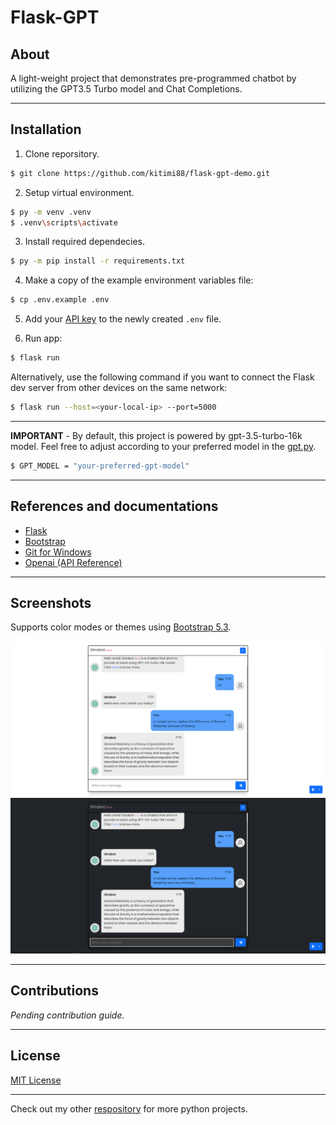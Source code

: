 # Flask-GPT
<!-- A collection of basic Django web applications for beginners. -->

## About

A light-weight project that demonstrates pre-programmed chatbot  by utilizing the GPT3.5 Turbo model and Chat Completions.

---

## Installation

1. Clone reporsitory.

```bash
$ git clone https://github.com/kitimi88/flask-gpt-demo.git
```

2. Setup virtual environment.

```bash
$ py -m venv .venv
$ .venv\scripts\activate
```
3. Install required dependecies.

```bash
$ py -m pip install -r requirements.txt
```
4. Make a copy of the example environment variables file:

```bash
$ cp .env.example .env
```

5. Add your [API key](https://beta.openai.com/account/api-keys) to the newly created `.env` file.

6. Run app:

```bash
$ flask run
```
Alternatively, use the following command if you want to connect the Flask dev server from other devices on the same network:
```bash
$ flask run --host=<your-local-ip> --port=5000
```
---
**IMPORTANT** - By default, this project is powered by gpt-3.5-turbo-16k model. Feel free to adjust according to your preferred model in the [gpt.py](gpt.py).
```bash
$ GPT_MODEL = "your-preferred-gpt-model"
```
---
## References and documentations

* [Flask](https://flask.palletsprojects.com/en/2.3.x/)
* [Bootstrap](https://getbootstrap.com/)
* [Git for Windows](https://gitforwindows.org/)
* [Openai (API Reference)](https://platform.openai.com/docs/api-reference)

---
## Screenshots
Supports color modes or themes using [Bootstrap 5.3](https://getbootstrap.com/docs/5.3/customize/color-modes/).

![Demo_light](./screenshot/flask_light.png)
![Demo_dark](./screenshot/flask_dark.png)

---
## Contributions
_Pending contribution guide._
***
## License
[MIT License](/LICENSE)

---
Check out my other [respository](https://github.com/kitimi88?tab=repositories) for more python projects.

